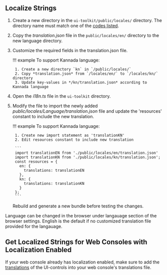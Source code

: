 ## Localize Strings

1. Create a new directory in the `ui-toolkit/public/locales/` directory.  The directory name must match one of the [codes listed](https://developers.google.com/admin-sdk/directory/v1/languages).

2. Copy the *translation.json* file in the `public/locales/en/` directory to the new language directory. 

3. Customize the required fields in the translation.json file. 

	!!! example
		To support Kannada language:

		1. Create a new directory `kn` in `/public/locales/`
		2. Copy *translation.json* from `/locales/en/` to `/locales/kn/` directory
		3. Update key-values in */kn/translation.json* according to Kannada language


4. Open the *i18n.ts* file in the `ui-toolkit` directory.

5. Modify the file to import the newly added *public/locales/Language/translation.json* file and update the 'resources' constant to include the new translation. 

	!!! example
		To support Kannada language:

		1. Create new import statement as 'translationKN'
		2. Edit resources constant to include new translation

		```
		import translationEN from './public/locales/en/translation.json'
		import translationKN from './public/locales/kn/translation.json';
		const resources = {
		  en: {
			translations: translationEN
		  },
		  kn: {
			translations: translationKN
		  }
		};
		```

	Rebuild and generate a new bundle before testing the changes.

Language can be changed in the browser under langauage section of the browser settings. English is the default if no customized translation file provided for the langauage.

## Get Localized Strings for Web Consoles with Localization Enabled

If your web console already has localization enabled, make sure to add the [translations](https://github.com/open-amt-cloud-toolkit/ui-toolkit/tree/master/public/locales) of the UI-controls into your web console's translations file.
